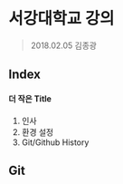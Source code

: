 # 서강대학교 강의
>2018.02.05
>김종광

## Index

#### 더 작은 Title

1. 인사
1. 환경 설정
1. Git/Github History

## Git
